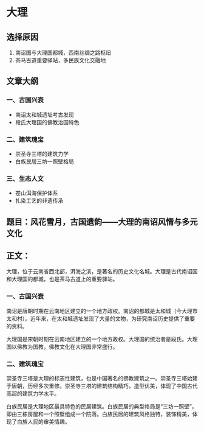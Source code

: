 # 大理

## 选择原因
1. 南诏国与大理国都城，西南丝绸之路枢纽
2. 茶马古道重要驿站，多民族文化交融地

## 文章大纲
### 一、古国兴衰
- 南诏太和城遗址考古发现
- 段氏大理国的佛教治国特色

### 二、建筑瑰宝
- 崇圣寺三塔的建筑力学
- 白族民居三坊一照壁格局

### 三、生态人文
- 苍山洱海保护体系
- 扎染工艺的非遗传承

## 题目：风花雪月，古国遗韵——大理的南诏风情与多元文化

## 正文：

大理，位于云南省西北部，洱海之滨，是著名的历史文化名城。大理是古代南诏国和大理国的都城，也是茶马古道上的重要驿站。

### 一、古国兴衰

南诏是唐朝时期在云南地区建立的一个地方政权。南诏的都城是太和城（今大理市太和村）。近年来，在太和城遗址发现了大量的文物，为研究南诏历史提供了重要的资料。

大理国是宋朝时期在云南地区建立的一个地方政权。大理国的统治者是段氏。大理国以佛教为国教，佛教文化在大理国非常盛行。

### 二、建筑瑰宝

崇圣寺三塔是大理的标志性建筑，也是中国著名的佛教建筑之一。崇圣寺三塔始建于唐朝，历经多次重修。崇圣寺三塔的建筑结构精巧，造型优美，体现了中国古代高超的建筑力学水平。

白族民居是大理地区最具特色的民居建筑。白族民居的典型格局是“三坊一照壁”，即由三栋房屋和一个照壁组成一个院落。白族民居的建筑风格独特，装饰精美，体现了白族人民的审美情趣。
